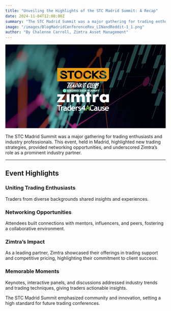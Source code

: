 ```yaml
---
title: "Unveiling the Highlights of the STC Madrid Summit: A Recap"
date: 2024-11-04T12:00:00Z
summary: "The STC Madrid Summit was a major gathering for trading enthusiasts and industry professionals. This event, held in Madrid, highlighted new trading strategies, provided networking opportunities, and underscored Zimtra’s role as a prominent industry partner."
image: "/images/BlogMadridConferenceRev_LINandReddit-1_1.png"
author: "By Chalenne Carroll, Zimtra Asset Management"
---
```


![Zimtra and Conscious Trading Academy Partnership](/images/BlogMadridConferenceRev_LINandReddit-1_1.png)

The STC Madrid Summit was a major gathering for trading enthusiasts and industry professionals. This event, held in Madrid, highlighted new trading strategies, provided networking opportunities, and underscored Zimtra’s role as a prominent industry partner.

---

## Event Highlights

### Uniting Trading Enthusiasts
Traders from diverse backgrounds shared insights and experiences.

### Networking Opportunities
Attendees built connections with mentors, influencers, and peers, fostering a collaborative environment.

### Zimtra’s Impact
As a leading partner, Zimtra showcased their offerings in trading support and competitive pricing, highlighting their commitment to client success.

### Memorable Moments
Keynotes, interactive panels, and discussions addressed industry trends and trading techniques, giving traders actionable insights.

The STC Madrid Summit emphasized community and innovation, setting a high standard for future trading conferences.

